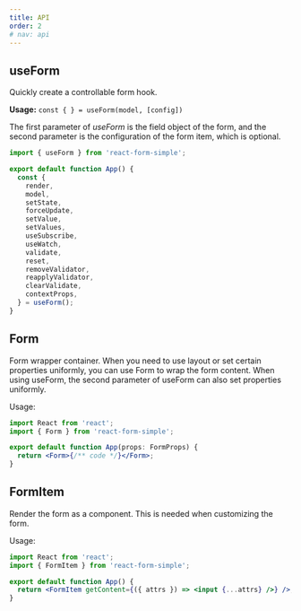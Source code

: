 ```yaml
---
title: API
order: 2
# nav: api
---
```


## <Mdh>useForm</Mdh>

Quickly create a controllable form hook.

**Usage:** `const { } = useForm(model, [config])`

The first parameter of _useForm_ is the field object of the form, and the second parameter is the configuration of the form item, which is optional.

```jsx | pure
import { useForm } from 'react-form-simple';

export default function App() {
  const {
    render,
    model,
    setState,
    forceUpdate,
    setValue,
    setValues,
    useSubscribe,
    useWatch,
    validate,
    reset,
    removeValidator,
    reapplyValidator,
    clearValidate,
    contextProps,
  } = useForm();
}
```

<CustomAPI path="Config parameters:docs_apiDemos_useForm,UseForm Return Value:docs_apiDemos_useFormReturnType" ignoreFields="UseForm Return Value:default"></CustomAPI>

## Form

Form wrapper container. When you need to use layout or set certain properties uniformly, you can use Form to wrap the form content. When using useForm, the second parameter of useForm can also set properties uniformly.

Usage:

```jsx | pure
import React from 'react';
import { Form } from 'react-form-simple';

export default function App(props: FormProps) {
  return <Form>{/** code */}</Form>;
}
```

<CustomAPI path="Form Prop:docs_apiDemos_Form,Form API:docs_apiDemos_FormApi"></CustomAPI>

## FormItem

Render the form as a component. This is needed when customizing the form.

Usage:

```jsx | pure
import React from 'react';
import { FormItem } from 'react-form-simple';

export default function App() {
  return <FormItem getContent={({ attrs }) => <input {...attrs} />} />;
}
```

<CustomAPI path="FormItem Prop:docs_apiDemos_FormItem,FormItem API:docs_apiDemos_FormItemApi" ></CustomAPI>

